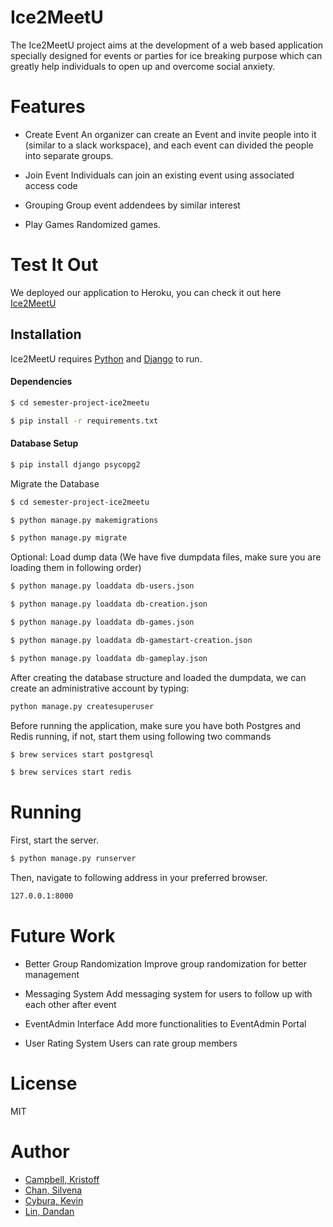 # Ice2MeetU

The Ice2MeetU project aims at the development of a web based application specially designed for events
or parties for ice breaking purpose which can greatly help individuals to open up and overcome social anxiety.

# Features
-   Create Event
    An organizer can create an Event and invite people into it (similar to a slack workspace), and each event can divided the people into separate groups.

-   Join Event
    Individuals can join an existing event using associated access code

-   Grouping
    Group event addendees by similar interest 

-   Play Games
    Randomized games.

# Test It Out
We deployed our application to Heroku, you can check it out here [Ice2MeetU](https://ice2meetu.herokuapp.com/)

## Installation

Ice2MeetU requires [Python](https://www.python.org/) and [Django](https://www.djangoproject.com/) to run.

#### Dependencies
```sh
$ cd semester-project-ice2meetu

$ pip install -r requirements.txt
```

#### Database Setup
```sh
$ pip install django psycopg2
```

Migrate the Database
```sh
$ cd semester-project-ice2meetu

$ python manage.py makemigrations

$ python manage.py migrate
```

Optional: Load dump data (We have five dumpdata files, make sure you are loading them in following order)
```sh
$ python manage.py loaddata db-users.json

$ python manage.py loaddata db-creation.json

$ python manage.py loaddata db-games.json

$ python manage.py loaddata db-gamestart-creation.json

$ python manage.py loaddata db-gameplay.json
```

After creating the database structure and loaded the dumpdata, we can create an administrative account by typing:
```sh
python manage.py createsuperuser
```
Before running the application, make sure you have both Postgres and Redis running, if not, start them using following two commands
```sh
$ brew services start postgresql

$ brew services start redis
```

# Running 
First, start the server.
```sh
$ python manage.py runserver
```
Then, navigate to following address in your preferred browser.
```sh
127.0.0.1:8000
```

# Future Work
- Better Group Randomization 
 Improve group randomization for better management

- Messaging System 
Add messaging system for users to follow up with each other after event 

- EventAdmin Interface 
Add more functionalities to EventAdmin Portal 

- User Rating System 
Users can rate group members

# License

MIT

# Author
- [Campbell, Kristoff](https://github.com/kristoff-campbell28)
- [Chan, Silvena](https://github.com/silvenac)
- [Cybura, Kevin](https://github.com/KevinCybura)
- [Lin, Dandan](https://github.com/dandanlin0702)
